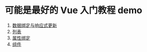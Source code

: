 # 可能是最好的 Vue 入门教程 demo

1. [数据绑定与响应式更新](http://www.jianshu.com/p/a16684cb7eab)
2. [列表](http://www.jianshu.com/p/0acc3de0e1a4)
3. [属性绑定](http://www.jianshu.com/p/860552482829)
4. [组件](http://www.jianshu.com/p/9fb0d02d8708)

